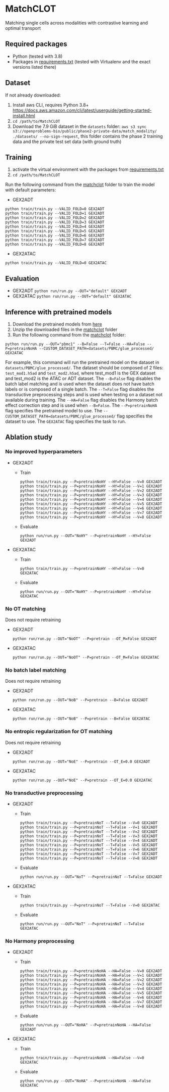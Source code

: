 # MatchCLOT
Matching single cells across modalities with contrastive learning and optimal transport
## Required packages
- Python (tested with 3.8)
- Packages in [requirements.txt](requirements.txt) (tested with Virtualenv and the exact versions listed there)

## Dataset
If not already downloaded:
1) Install aws CLI, requires Python 3.8+ https://docs.aws.amazon.com/cli/latest/userguide/getting-started-install.html
2) `cd /path/to/MatchCLOT`
3) Download the 7.9 GiB dataset in the `datasets` folder: `aws s3 sync s3://openproblems-bio/public/phase2-private-data/match_modality/ ./datasets/ --no-sign-request`, this folder contains the phase 2 training data and the private test set data (with ground truth)


## Training
1) activate the virtual environment with the packages from [requirements.txt](requirements.txt)
2) `cd /path/to/MatchCLOT`

Run the following command from the [matchclot](matchclot) folder to train the model with default parameters:
- GEX2ADT
```
python train/train.py --VALID_FOLD=0 GEX2ADT
python train/train.py --VALID_FOLD=1 GEX2ADT
python train/train.py --VALID_FOLD=2 GEX2ADT
python train/train.py --VALID_FOLD=3 GEX2ADT
python train/train.py --VALID_FOLD=4 GEX2ADT
python train/train.py --VALID_FOLD=5 GEX2ADT
python train/train.py --VALID_FOLD=6 GEX2ADT
python train/train.py --VALID_FOLD=7 GEX2ADT
python train/train.py --VALID_FOLD=8 GEX2ADT
```
- GEX2ATAC
```
python train/train.py --VALID_FOLD=0 GEX2ATAC
```
## Evaluation
- GEX2ADT
`python run/run.py --OUT="default" GEX2ADT`
- GEX2ATAC
`python run/run.py --OUT="default" GEX2ATAC`

## Inference with pretrained models
1) Download the pretrained models from [here](https://)
2) Unzip the downloaded files in the [matchclot](matchclot) folder
3) Run the following command from the [matchclot](matchclot) folder:
```
python run/run.py --OUT="pbmc1" --B=False --T=False --HA=False --P=pretrainNoHA --CUSTOM_DATASET_PATH=datasets/PBMC/glue_processed/ GEX2ATAC
```
For example, this command will run the pretrained model on the dataset in `datasets/PBMC/glue_processed/`.
The dataset should be composed of 2 files: `test_mod1.h5ad` and `test_mod2.h5ad`,
where test_mod1 is the GEX dataset and test_mod2 is the ATAC or ADT dataset.
The `--B=False` flag disables the batch label matching and is used when the dataset does not have batch labels or is composed of a single batch.
The `--T=False` flag disables the transductive preprocessing steps and is used when testing on a dataset not available during training.
The `--HA=False` flag disables the Harmony batch effect correction step and is used when `--B=False`.
The `--P=pretrainNoHA` flag specifies the pretrained model to use. The `--CUSTOM_DATASET_PATH=datasets/PBMC/glue_processed/` flag specifies the dataset to use. The `GEX2ATAC` flag specifies the task to run.

## Ablation study
### No improved hyperparameters
- GEX2ADT

  * Train
    ```
    python train/train.py --P=pretrainNoHY --HY=False --V=0 GEX2ADT
    python train/train.py --P=pretrainNoHY --HY=False --V=1 GEX2ADT
    python train/train.py --P=pretrainNoHY --HY=False --V=2 GEX2ADT
    python train/train.py --P=pretrainNoHY --HY=False --V=3 GEX2ADT
    python train/train.py --P=pretrainNoHY --HY=False --V=4 GEX2ADT
    python train/train.py --P=pretrainNoHY --HY=False --V=5 GEX2ADT
    python train/train.py --P=pretrainNoHY --HY=False --V=6 GEX2ADT
    python train/train.py --P=pretrainNoHY --HY=False --V=7 GEX2ADT
    python train/train.py --P=pretrainNoHY --HY=False --V=8 GEX2ADT
    ```
  * Evaluate
    ```
    python run/run.py --OUT="NoHY" --P=pretrainNoHY --HY=False GEX2ADT
    ```

- GEX2ATAC

  * Train
    ```
    python train/train.py --P=pretrainNoHY --HY=False --V=0 GEX2ATAC
    ```
  * Evaluate
    ```
    python run/run.py --OUT="NoHY" --P=pretrainNoHY --HY=False GEX2ATAC
    ```

### No OT matching
Does not require retraining
- GEX2ADT

  ```
  python run/run.py --OUT="NoOT" --P=pretrain --OT_M=False GEX2ADT
  ```

- GEX2ATAC

  ```
  python run/run.py --OUT="NoOT" --P=pretrain --OT_M=False GEX2ATAC
  ```

### No batch label matching
Does not require retraining
- GEX2ADT

  ```
  python run/run.py --OUT="NoB" --P=pretrain --B=False GEX2ADT
  ```

- GEX2ATAC

  ```
  python run/run.py --OUT="NoB" --P=pretrain --B=False GEX2ATAC
  ```

### No entropic regularization for OT matching
Does not require retraining
- GEX2ADT

  ```
  python run/run.py --OUT="NoE" --P=pretrain --OT_E=0.0 GEX2ADT
  ```

- GEX2ATAC

  ```
  python run/run.py --OUT="NoE" --P=pretrain --OT_E=0.0 GEX2ATAC
  ```

### No transductive preprocessing
- GEX2ADT

  * Train

    ```
    python train/train.py --P=pretrainNoT --T=False --V=0 GEX2ADT
    python train/train.py --P=pretrainNoT --T=False --V=1 GEX2ADT
    python train/train.py --P=pretrainNoT --T=False --V=2 GEX2ADT
    python train/train.py --P=pretrainNoT --T=False --V=3 GEX2ADT
    python train/train.py --P=pretrainNoT --T=False --V=4 GEX2ADT
    python train/train.py --P=pretrainNoT --T=False --V=5 GEX2ADT
    python train/train.py --P=pretrainNoT --T=False --V=6 GEX2ADT
    python train/train.py --P=pretrainNoT --T=False --V=7 GEX2ADT
    python train/train.py --P=pretrainNoT --T=False --V=8 GEX2ADT
    ```

  * Evaluate

    ```
    python run/run.py --OUT="NoT" --P=pretrainNoT --T=False GEX2ADT
    ```

- GEX2ATAC

  * Train

    ```
    python train/train.py --P=pretrainNoT --T=False --V=0 GEX2ATAC
    ```

  * Evaluate

    ```
    python run/run.py --OUT="NoT" --P=pretrainNoT --T=False GEX2ATAC
    ```

### No Harmony preprocessing
- GEX2ADT

  * Train

    ```
    python train/train.py --P=pretrainNoHA --HA=False --V=0 GEX2ADT
    python train/train.py --P=pretrainNoHA --HA=False --V=1 GEX2ADT
    python train/train.py --P=pretrainNoHA --HA=False --V=2 GEX2ADT
    python train/train.py --P=pretrainNoHA --HA=False --V=3 GEX2ADT
    python train/train.py --P=pretrainNoHA --HA=False --V=4 GEX2ADT
    python train/train.py --P=pretrainNoHA --HA=False --V=5 GEX2ADT
    python train/train.py --P=pretrainNoHA --HA=False --V=6 GEX2ADT
    python train/train.py --P=pretrainNoHA --HA=False --V=7 GEX2ADT
    python train/train.py --P=pretrainNoHA --HA=False --V=8 GEX2ADT
    ```

  * Evaluate

    ```
    python run/run.py --OUT="NoHA" --P=pretrainNoHA --HA=False GEX2ADT
    ```

- GEX2ATAC

  * Train

    ```
    python train/train.py --P=pretrainNoHA --HA=False --V=0 GEX2ATAC
    ```

  * Evaluate

    ```
    python run/run.py --OUT="NoHA" --P=pretrainNoHA --HA=False GEX2ATAC
    ```
